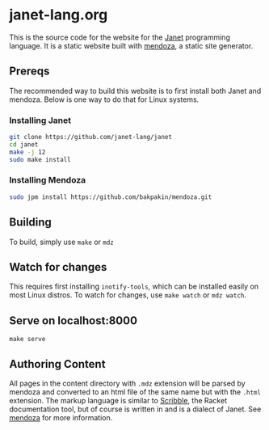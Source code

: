 # janet-lang.org

This is the source code for the website for the [Janet](https://janet-lang.org) programming
language. It is a static website built with [mendoza](https://github.com/bakpakin/mendoza), a
static site generator.

## Prereqs

The recommended way to build this website is to first install both Janet and mendoza. Below
is one way to do that for Linux systems.

### Installing Janet

```sh
git clone https://github.com/janet-lang/janet
cd janet
make -j 12
sudo make install
```

### Installing Mendoza

```sh
sudo jpm install https://github.com/bakpakin/mendoza.git
```

## Building

To build, simply use `make` or `mdz`

## Watch for changes

This requires first installing `inotify-tools`, which can be installed easily on most Linux distros.
To watch for changes, use `make watch` or `mdz watch`.

## Serve on localhost:8000

```
make serve
```

## Authoring Content

All pages in the content directory with `.mdz` extension will be parsed by mendoza
and converted to an html file of the same name but with the `.html` extension. The markup
language is similar to [Scribble](https://docs.racket-lang.org/scribble/), the Racket
documentation tool, but of course is written in and is a dialect of Janet. See
[mendoza](https://github.com/bakpakin/mendoza) for more information.
